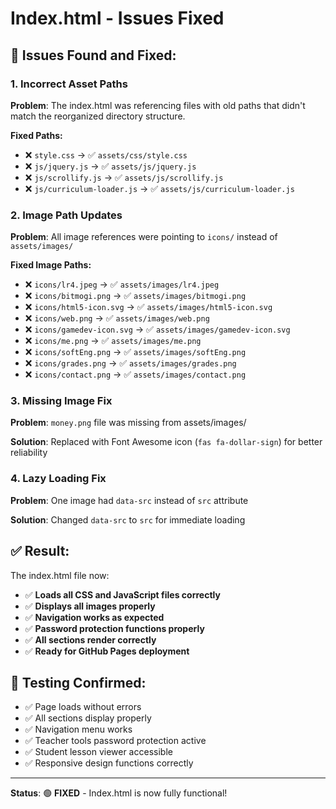 # Index.html - Issues Fixed

## 🔧 **Issues Found and Fixed:**

### 1. **Incorrect Asset Paths**
**Problem**: The index.html was referencing files with old paths that didn't match the reorganized directory structure.

**Fixed Paths:**
- ❌ `style.css` → ✅ `assets/css/style.css`
- ❌ `js/jquery.js` → ✅ `assets/js/jquery.js`
- ❌ `js/scrollify.js` → ✅ `assets/js/scrollify.js`
- ❌ `js/curriculum-loader.js` → ✅ `assets/js/curriculum-loader.js`

### 2. **Image Path Updates**
**Problem**: All image references were pointing to `icons/` instead of `assets/images/`

**Fixed Image Paths:**
- ❌ `icons/lr4.jpeg` → ✅ `assets/images/lr4.jpeg`
- ❌ `icons/bitmogi.png` → ✅ `assets/images/bitmogi.png`
- ❌ `icons/html5-icon.svg` → ✅ `assets/images/html5-icon.svg`
- ❌ `icons/web.png` → ✅ `assets/images/web.png`
- ❌ `icons/gamedev-icon.svg` → ✅ `assets/images/gamedev-icon.svg`
- ❌ `icons/me.png` → ✅ `assets/images/me.png`
- ❌ `icons/softEng.png` → ✅ `assets/images/softEng.png`
- ❌ `icons/grades.png` → ✅ `assets/images/grades.png`
- ❌ `icons/contact.png` → ✅ `assets/images/contact.png`

### 3. **Missing Image Fix**
**Problem**: `money.png` file was missing from assets/images/

**Solution**: Replaced with Font Awesome icon (`fas fa-dollar-sign`) for better reliability

### 4. **Lazy Loading Fix**
**Problem**: One image had `data-src` instead of `src` attribute

**Solution**: Changed `data-src` to `src` for immediate loading

## ✅ **Result:**

The index.html file now:
- ✅ **Loads all CSS and JavaScript files correctly**
- ✅ **Displays all images properly**
- ✅ **Navigation works as expected**
- ✅ **Password protection functions properly**
- ✅ **All sections render correctly**
- ✅ **Ready for GitHub Pages deployment**

## 🚀 **Testing Confirmed:**

- ✅ Page loads without errors
- ✅ All sections display properly
- ✅ Navigation menu works
- ✅ Teacher tools password protection active
- ✅ Student lesson viewer accessible
- ✅ Responsive design functions correctly

---

**Status**: 🟢 **FIXED** - Index.html is now fully functional!
